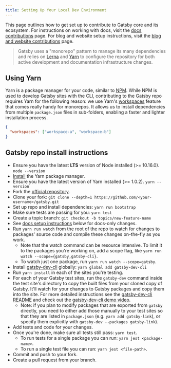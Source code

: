 ```yaml
---
title: Setting Up Your Local Dev Environment
---
```


This page outlines how to get set up to contribute to Gatsby core and its ecosystem. For instructions on working with docs, visit the [docs contributions](/contributing/docs-contributions/) page. For blog and website setup instructions, visit the [blog and website contributions](/contributing/blog-and-website-contributions/) page.

> Gatsby uses a "monorepo" pattern to manage its many dependencies and relies on
> [Lerna](https://lerna.js.org/) and [Yarn](https://yarnpkg.com/en/) to configure the repository for both active development and documentation infrastructure changes.

## Using Yarn

Yarn is a package manager for your code, similar to [NPM](https://www.npmjs.com/). While NPM is used to develop Gatsby sites with the CLI, contributing to the Gatsby repo requires Yarn for the following reason: we use Yarn's [workspaces](https://yarnpkg.com/lang/en/docs/workspaces/) feature that comes really handy for monorepos. It allows us to install dependencies from multiple `package.json` files in sub-folders, enabling a faster and lighter installation process.

```json:title=package.json
{
  "workspaces": ["workspace-a", "workspace-b"]
}
```

## Gatsby repo install instructions

- Ensure you have the latest **LTS** version of Node installed (>= 10.16.0). `node --version`
- [Install](https://yarnpkg.com/en/docs/install) the Yarn package manager.
- Ensure you have the latest version of Yarn installed (>= 1.0.2). `yarn --version`
- Fork the [official repository](https://github.com/gatsbyjs/gatsby).
- Clone your fork: `git clone --depth=1 https://github.com/<your-username>/gatsby.git`
- Set up repo and install dependencies: `yarn run bootstrap`
- Make sure tests are passing for you: `yarn test`
- Create a topic branch: `git checkout -b topics/new-feature-name`
- See [docs setup instructions](/contributing/docs-contributions#docs-site-setup-instructions) below for docs-only changes.
- Run `yarn run watch` from the root of the repo to watch for changes to packages' source code and compile these changes on-the-fly as you work.
  - Note that the watch command can be resource intensive. To limit it to the packages you're working on, add a scope flag, like `yarn run watch --scope={gatsby,gatsby-cli}`.
  - To watch just one package, run `yarn run watch --scope=gatsby`.
- Install [gatsby-dev-cli](https://www.npmjs.com/package/gatsby-dev-cli) globally: `yarn global add gatsby-dev-cli`
- Run `yarn install` in each of the sites you're testing.
- For each of your Gatsby test sites, run the `gatsby-dev` command inside the test site's directory to copy
  the built files from your cloned copy of Gatsby. It'll watch for your changes
  to Gatsby packages and copy them into the site. For more detailed instructions
  see the [gatsby-dev-cli README](https://www.npmjs.com/package/gatsby-dev-cli) and check out the [gatsby-dev-cli demo video](https://www.youtube.com/watch?v=D0SwX1MSuas).
  - Note: if you plan to modify packages that are exported from `gatsby` directly, you need to either add those manually to your test sites so that they are listed in `package.json` (e.g. `yarn add gatsby-link`), or specify them explicitly with `gatsby-dev --packages gatsby-link`).
- Add tests and code for your changes.
- Once you're done, make sure all tests still pass: `yarn test`.
  - To run tests for a single package you can run: `yarn jest <package-name>`.
  - To run a single test file you can run: `yarn jest <file-path>`.
- Commit and push to your fork.
- Create a pull request from your branch.

